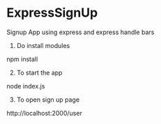 # ExpressSignUp
Signup App using express and express handle bars

1) Do  install modules

npm install

2) To start the app

node index.js

3) To open sign up page

http://localhost:2000/user



